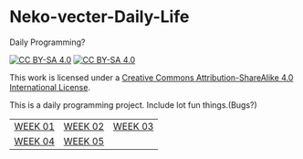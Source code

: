 # Neko-vecter-Daily-Life
Daily Programming?
<br>

[![CC BY-SA 4.0][cc-by-sa-shield]][cc-by-sa] [![CC BY-SA 4.0][cc-by-sa-image]][cc-by-sa]

This work is licensed under a
[Creative Commons Attribution-ShareAlike 4.0 International License][cc-by-sa].



[cc-by-sa]: http://creativecommons.org/licenses/by-sa/4.0/
[cc-by-sa-image]: https://licensebuttons.net/l/by-sa/4.0/88x31.png
[cc-by-sa-shield]: https://img.shields.io/badge/License-CC%20BY--SA%204.0-lightgrey.svg

This is a daily programming project. Include lot fun things.(Bugs?)

||||
|- |- |-| 
| [WEEK 01](WEEK-01/00-WEEK-01.md) | [WEEK 02](WEEK-02/00-WEEK-02.md) | [WEEK 03](WEEK-03/00-WEEK-03.md) |
| [WEEK 04](WEEK-04/00-WEEK-04.md) | [WEEK 05](WEEK-05/00-WEEK-05.md) | |

